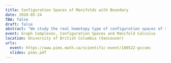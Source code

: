 ```yaml
---
title: Configuration Spaces of Manifolds with Boundary
date: 2018-05-24
TBA: false
draft: false
abstract: "We study the real homotopy type of configuration spaces of smooth compact manifolds with boundary. We built combinatorial model based on graph complexes for these configuration spaces. We have three different approaches: 1. the Swiss-Cheese operad naturally acts on colored configurations in the manifold, and we build models using Willwacher's graphical model for this operad; 2. the collection of configurations in a collar around the boundary of the manifold is naturally endowed with a homotopy associative algebra structure, by gluing, which naturally acts on the collection of configurations of the whole manifold, and we build models for this action; 3. under dimensionality and connectivity assumptions, we provide a small model inspired by the Lambrechts--Stanley model for configuration spaces of closed manifolds. Joint work with Ricardo Campos, Pascal Lambrechts, and Thomas Willwacher)"
event: Graph Complexes, Configuration Spaces and Manifold Calculus
location: University of British Columbia (Vancouver)
urls:
  event: https://www.pims.math.ca/scientific-event/180522-gccsmc
  slides: pims.pdf
---
```

